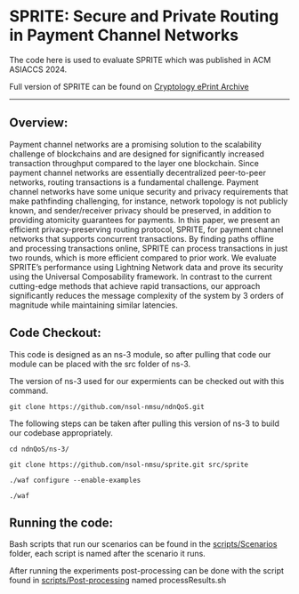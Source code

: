 SPRITE: Secure and Private Routing in Payment Channel Networks
======

The code here is used to evaluate SPRITE which was published in ACM ASIACCS 2024.

Full version of SPRITE can be found on [Cryptology ePrint Archive](https://eprint.iacr.org/2024/122)

----------------


Overview:
----------------
Payment channel networks are a promising solution to the scalability challenge of blockchains and are designed for significantly increased 
transaction throughput compared to the layer one blockchain. Since payment channel networks are essentially decentralized peer-to-peer networks, 
routing transactions is a fundamental challenge. Payment channel networks have some unique security and privacy requirements that make 
pathfinding challenging, for instance, network topology is not publicly known, and sender/receiver privacy should be preserved, in addition 
to providing atomicity guarantees for payments. In this paper, we present an efficient privacy-preserving routing protocol, SPRITE, for 
payment channel networks that supports concurrent transactions. By finding paths offline and processing transactions online, SPRITE can process 
transactions in just two rounds, which is more efficient compared to prior work. We evaluate SPRITE’s performance using Lightning Network 
data and prove its security using the Universal Composability framework. In contrast to the current cutting-edge methods that achieve rapid 
transactions, our approach significantly reduces the message complexity of the system by 3 orders of magnitude while maintaining similar latencies.

Code Checkout:
----------------
This code is designed as an ns-3 module, so after pulling that code our module can be placed with the src folder of ns-3. 

The version of ns-3 used for our expermients can be checked out with this command. 

`git clone https://github.com/nsol-nmsu/ndnQoS.git`

The following steps can be taken after pulling this version of ns-3 to build our codebase appropriately. 

`cd ndnQoS/ns-3/`

`git clone https://github.com/nsol-nmsu/sprite.git src/sprite`

`./waf configure --enable-examples`

`./waf`


Running the code:
----------------

Bash scripts that run our scenarios can be found in the [scripts/Scenarios](https://github.com/nsol-nmsu/sprite/tree/main/scripts/Scenarios) folder, each script is named after the scenario it runs. 

After running the experiments post-processing can be done with the script found in [scripts/Post-processing](https://github.com/nsol-nmsu/sprite/tree/main/scripts/Post-processing) named processResults.sh
